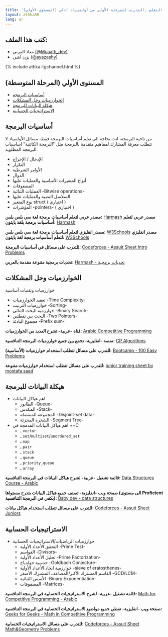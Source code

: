 ```yaml
---
title: '(المستوى الأولي) المواد العلمية المطلوبة ومصادر التعلم ,التدريب للمرحلة الأولى من أولمبياد أذكى'
layout: athkaAR
lang: ar
---
```


<h2>كتب هذا الملف:</h2>
<ul>
    <li>معاذ القرني <a href="https://twitter.com/Muaath_dev" target="_blank">(@Muaath_dev)</a></li>
    <li>يزن آشي <a href="https://twitter.com/ayazashy" target="_blank">(@ayazashy)</a></li>
</ul>

{% include athka-tgchannel.html %}

## المستوى الأولي (المرحلة المتوسطة)
- [أساسيات البرمجة](#أساسيات-البرمجة)
- [الخوارزميات وحل المشكلات](#الخوارزميات-وحل-المشكلات)
- [هيكلة البيانات للبرمجة](#هيكلة-البيانات-للبرمجة)
- [الاستراتيجيات الحسابية](#الاستراتيجيات-الحسابية)

<a id="أساسيات-البرمجة"></a>
## أساسيات البرمجة
من ناحية البرمجة، انت بحاجة الى تعلم أساسيات البرمجة فقط، مسائل الأولمبياد لا تتطلب معرفة المشارك لمفاهيم متقدمة بالبرمجة مثل "البرمجة الكائنية"
اساسيات البرمجة المطلوبة: 
- الإدخال / الإخراج
- التكرار
- الأوامر الشرطية
- الدوال 
- أنواع المتغيرات الأساسية والعمليات عليها
- المصفوفات
- العمليات الثنائية -Bitwise operations-
- السلاسل النصية والعمليات عليها
- نوع المتغير struct ( اختياري ) 
- المؤشرات -pointers- ( اختياري )

**مصدر عربي لتعلم أساسيات برمجة لغة سي بلس بلس:** [Harmash](https://harmash.com/tutorials/cplusplus/overview)
**مصدر عربي لتعلم أساسيات برمجة بلغة بايثون:** [Harmash](https://harmash.com/tutorials/python/overview)

**مصدر انقليزي لتعلم أساسيات برمجة لغة سي بلس بلس:** [W3Schools](https://www.w3schools.com/cpp/)
**مصدر انقليزي لتعلم أساسيات برمجة لغة بايثون:** [W3Schools](https://www.w3schools.com/python/)

**للتدرب على مسائل في أساسيات البرمجة:** [Codeforces - Assuit Sheet Intro Problems](https://codeforces.com/group/MWSDmqGsZm/contest/219158)

**تحديات برمجية متنوعة مقدمة بالعربي:** [Harmash - تحديات برمجية](https://harmash.com/tutorials/algorithms-and-data-structure/overview)



<a id="الخوارزميات-وحل-المشكلات"></a>
## الخوارزميات وحل المشكلات
خوارزميات وتقنيات أساسية
- تعقيد الخوارزميات -Time Complexity-
- خوارزميات الترتيب -Sorting-
- خوارزمية البحث الثنائي -Binary Search-
- البحث بين نقطتين -Two Pointers-
- مجموع البادئة -Prefix sum-

**قناة -عربية- تشرح العديد من الخوارزميات:** [Arabic Competitive Programming](https://www.youtube.com/@ArabicCompetitiveProgramming/playlists)

**منصة -انقليزية- تجمع بين جميع خوارزميات البرمجة التنافسية:** [CP Algorithms](https://cp-algorithms.com/index.html)

**للتدرب على مسائل تتطلب استخدام خوارزميات (الأساسية):** [Bootcamp - 100 Easy Problems](https://codeforces.com/group/yg7WhsFsAp/contests)

**للتدرب على مسائل تتطلب استخدام خوارزميات متنوعة:** [junior training sheet by mostafa saad](https://docs.google.com/spreadsheets/d/1iJZWP2nS_OB3kCTjq8L6TrJJ4o-5lhxDOyTaocSYc-k/edit#gid=123190759)


<a id="هيكلة-البيانات-للبرمجة"></a>
## هيكلة البيانات للبرمجة
- اهم هياكل البيانات
  - الطابور -Queue-
  - المكدس -Stack-
  - المجموعة المنفصلة -Disjoint-set data-
  - الشجرة المجزئة -Segment Tree-
- اهم هياكل البيانات المدمجة في ++C
  - ـ `vector`
  - ـ `set`/`multiset`/`unordered_set`
  - ـ `map`
  - ـ `pair`
  - ـ `stack`
  - ـ `queue`
  - ـ `priority_queue`
  - ـ `array`

**قائمة تشغيل -عربية- لشرح هياكل البيانات في البرمجة التنافسية:** [Data Structures Course - Arabic](https://www.youtube.com/playlist?list=PLCInYL3l2AajqOUW_2SwjWeMwf4vL4RSp)

**صفحة ويب -انقليزية- تصنف جميع هياكل البيانات بتدرج مستواها (الى مستوى Proficient يكفي في البرمجة التنافسية):** [Baby dev - data structures](https://byby.dev/data-structures)

**للتدرب على مسائل تتطلب استخدام هياكل بيانات:** [Codeforces - Assuit Sheet Juniors](https://codeforces.com/group/c3FDl9EUi9/contests)

<a id="الاستراتيجيات-الحسابية"></a>
## الاستراتيجيات الحسابية
- خوارزميات الرياضيات/الاستراتيجيات الحسابية
  - التحقق الأعداد الأولية -Prime Test-
  - القواسم -Divisors-
  - تحليل الأعداد الأولية -Prime Factorization-
  - حدسية جولدباخ -Goldbach Conjecture-
  - خوارزمية ايجاد الأعداد الأولية -sieve of eratosthenes-
  - القاسم المشترك الأكبر/المضاعف المشترك الأصغر -GCD/LCM-
  - الأسس الثنائية -Binary Exponentiation-
  - المصفوفات -Matrices-

**قائمة تشغيل -عربية- لشرح الاستراتيجيات الحسابية في البرمجة التنافسية:** [Math for Competitive Programming - Arabic](https://www.youtube.com/playlist?list=PLPt2dINI2MIY7l5zyFd1W28rei3b-AXaJ)

**صفحة ويب -انقليزية- تغطي جميع مواضيع الاستراتيجيات الحسابية في البرمجة التنافسية:** [Geeks for Geeks - Math in Competitive Programming](https://www.geeksforgeeks.org/math-in-competitive-programming/)

**للتدرب على مسائل الاستراتيجيات الحسابية:** [Codeforces - Assuit Sheet Math&Geometry Problems](https://codeforces.com/group/MWSDmqGsZm/contest/223338)
